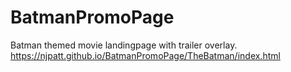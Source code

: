 # BatmanPromoPage
Batman themed movie landingpage with trailer overlay.
https://njpatt.github.io/BatmanPromoPage/TheBatman/index.html
